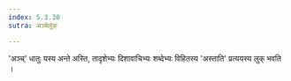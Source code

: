 ```yaml
---
index: 5.3.30
sutra: अञ्चेर्लुक्

---
```

'अञ्च्' धातुः यस्य अन्ते अस्ति, तादृशेभ्यः  दिशावाचिभ्यः शब्देभ्यः विहितस्य 'अस्ताति' प्रत्ययस्य लुक् भवति । 